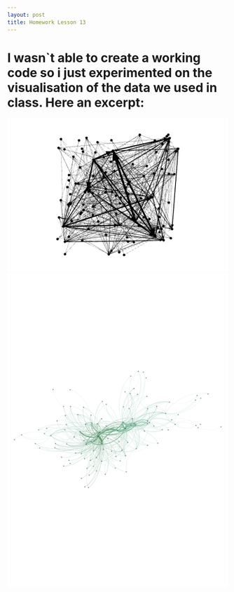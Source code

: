 ```yaml
---
layout: post
title: Homework Lesson 13
---
```


# I wasn`t able to create a working code so i just experimented on the visualisation of the data we used in class. Here an excerpt:
<img src="https://raw.githubusercontent.com/Aramboa/aramboa.github.io/master/images/Bildschirmfoto%202020-02-26%20um%2020.13.06.png" alt="screenshot">

<img src="https://raw.githubusercontent.com/Aramboa/aramboa.github.io/master/images/Untitled.png" alt="screenshot">


